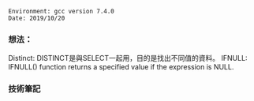 ```
Environment: gcc version 7.4.0
Date: 2019/10/20
```
### 想法：

Distinct: DISTINCT是與SELECT一起用，目的是找出不同值的資料。
IFNULL: IFNULL() function returns a specified value if the expression is NULL.

### 技術筆記
